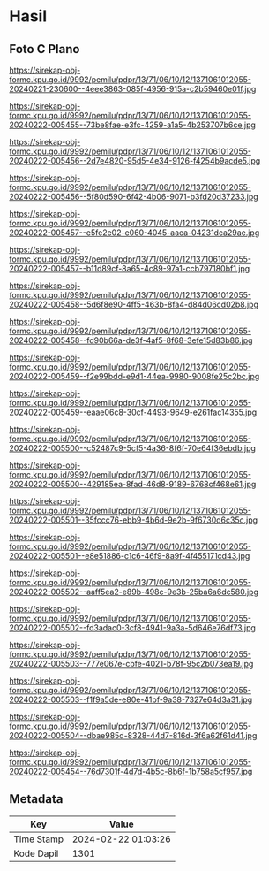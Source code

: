 # Hasil

## Foto C Plano

https://sirekap-obj-formc.kpu.go.id/9992/pemilu/pdpr/13/71/06/10/12/1371061012055-20240221-230600--4eee3863-085f-4956-915a-c2b59460e01f.jpg

https://sirekap-obj-formc.kpu.go.id/9992/pemilu/pdpr/13/71/06/10/12/1371061012055-20240222-005455--73be8fae-e3fc-4259-a1a5-4b253707b6ce.jpg

https://sirekap-obj-formc.kpu.go.id/9992/pemilu/pdpr/13/71/06/10/12/1371061012055-20240222-005456--2d7e4820-95d5-4e34-9126-f4254b9acde5.jpg

https://sirekap-obj-formc.kpu.go.id/9992/pemilu/pdpr/13/71/06/10/12/1371061012055-20240222-005456--5f80d590-6f42-4b06-9071-b3fd20d37233.jpg

https://sirekap-obj-formc.kpu.go.id/9992/pemilu/pdpr/13/71/06/10/12/1371061012055-20240222-005457--e5fe2e02-e060-4045-aaea-04231dca29ae.jpg

https://sirekap-obj-formc.kpu.go.id/9992/pemilu/pdpr/13/71/06/10/12/1371061012055-20240222-005457--b11d89cf-8a65-4c89-97a1-ccb797180bf1.jpg

https://sirekap-obj-formc.kpu.go.id/9992/pemilu/pdpr/13/71/06/10/12/1371061012055-20240222-005458--5d6f8e90-4ff5-463b-8fa4-d84d06cd02b8.jpg

https://sirekap-obj-formc.kpu.go.id/9992/pemilu/pdpr/13/71/06/10/12/1371061012055-20240222-005458--fd90b66a-de3f-4af5-8f68-3efe15d83b86.jpg

https://sirekap-obj-formc.kpu.go.id/9992/pemilu/pdpr/13/71/06/10/12/1371061012055-20240222-005459--f2e99bdd-e9d1-44ea-9980-9008fe25c2bc.jpg

https://sirekap-obj-formc.kpu.go.id/9992/pemilu/pdpr/13/71/06/10/12/1371061012055-20240222-005459--eaae06c8-30cf-4493-9649-e261fac14355.jpg

https://sirekap-obj-formc.kpu.go.id/9992/pemilu/pdpr/13/71/06/10/12/1371061012055-20240222-005500--c52487c9-5cf5-4a36-8f6f-70e64f36ebdb.jpg

https://sirekap-obj-formc.kpu.go.id/9992/pemilu/pdpr/13/71/06/10/12/1371061012055-20240222-005500--429185ea-8fad-46d8-9189-6768cf468e61.jpg

https://sirekap-obj-formc.kpu.go.id/9992/pemilu/pdpr/13/71/06/10/12/1371061012055-20240222-005501--35fccc76-ebb9-4b6d-9e2b-9f6730d6c35c.jpg

https://sirekap-obj-formc.kpu.go.id/9992/pemilu/pdpr/13/71/06/10/12/1371061012055-20240222-005501--e8e51886-c1c6-46f9-8a9f-4f455171cd43.jpg

https://sirekap-obj-formc.kpu.go.id/9992/pemilu/pdpr/13/71/06/10/12/1371061012055-20240222-005502--aaff5ea2-e89b-498c-9e3b-25ba6a6dc580.jpg

https://sirekap-obj-formc.kpu.go.id/9992/pemilu/pdpr/13/71/06/10/12/1371061012055-20240222-005502--fd3adac0-3cf8-4941-9a3a-5d646e76df73.jpg

https://sirekap-obj-formc.kpu.go.id/9992/pemilu/pdpr/13/71/06/10/12/1371061012055-20240222-005503--777e067e-cbfe-4021-b78f-95c2b073ea19.jpg

https://sirekap-obj-formc.kpu.go.id/9992/pemilu/pdpr/13/71/06/10/12/1371061012055-20240222-005503--f1f9a5de-e80e-41bf-9a38-7327e64d3a31.jpg

https://sirekap-obj-formc.kpu.go.id/9992/pemilu/pdpr/13/71/06/10/12/1371061012055-20240222-005504--dbae985d-8328-44d7-816d-3f6a62f61d41.jpg

https://sirekap-obj-formc.kpu.go.id/9992/pemilu/pdpr/13/71/06/10/12/1371061012055-20240222-005454--76d7301f-4d7d-4b5c-8b6f-1b758a5cf957.jpg


## Metadata

| Key        | Value               |
| ---------- | ------------------- |
| Time Stamp | 2024-02-22 01:03:26 |
| Kode Dapil | 1301                |



